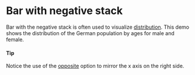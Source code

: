 # Bar with negative stack
Bar with the negative stack is often used to visualize [distribution](). This demo shows the distribution of the German population by ages for male and female.

####  Tip
Notice the use of the [opposite](https://api.highcharts.com/highcharts/xAxis.opposite) option to mirror the x axis on the right side.